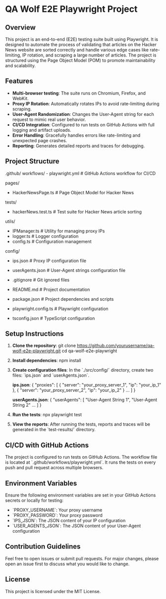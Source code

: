# QA Wolf E2E Playwright Project

## Overview

This project is an end-to-end (E2E) testing suite built using Playwright. It is designed to automate the process of validating that articles on the Hacker News website are sorted correctly and handle various edge cases like rate-limiting, IP rotation, and scraping a large number of articles. The project is structured using the Page Object Model (POM) to promote maintainability and scalability.

## Features

- **Multi-browser testing**: The suite runs on Chromium, Firefox, and WebKit.
- **Proxy IP Rotation**: Automatically rotates IPs to avoid rate-limiting during scraping.
- **User-Agent Randomization**: Changes the User-Agent string for each request to mimic real user behavior.
- **CI/CD Integration**: Configured to run tests on GitHub Actions with full logging and artifact uploads.
- **Error Handling**: Gracefully handles errors like rate-limiting and unexpected page crashes.
- **Reporting**: Generates detailed reports and traces for debugging.

## Project Structure

.github/
workflows/ - playwright.yml # GitHub Actions workflow for CI/CD

pages/

- HackerNewsPage.ts # Page Object Model for Hacker News

tests/

- hackerNews.test.ts # Test suite for Hacker News article sorting

utils/

- IPManager.ts # Utility for managing proxy IPs
- logger.ts # Logger configuration
- config.ts # Configuration management

config/

- ips.json # Proxy IP configuration file
- userAgents.json # User-Agent strings configuration file

- .gitignore # Git ignored files
- README.md # Project documentation
- package.json # Project dependencies and scripts
- playwright.config.ts # Playwright configuration
- tsconfig.json # TypeScript configuration

## Setup Instructions

1. **Clone the repository**:
   git clone https://github.com/yourusername/qa-wolf-e2e-playwright.git
   cd qa-wolf-e2e-playwright

2. **Install dependencies**:
   npm install

3. **Create configuration files**:
   In the \`./src/config/\` directory, create two files: \`ips.json\` and \`userAgents.json\`.

   **ips.json**:
   {
   "proxies": [
   { "server": "your_proxy_server_1", "ip": "your_ip_1" },
   { "server": "your_proxy_server_2", "ip": "your_ip_2" }
   ...
   ]
   }

   **userAgents.json**:
   {
   "userAgents": [
   "User-Agent String 1",
   "User-Agent String 2"
   ...
   ]
   }

4. **Run the tests**:
   npx playwright test

5. **View the reports**:
   After running the tests, reports and traces will be generated in the \`test-results/\` directory.

## CI/CD with GitHub Actions

The project is configured to run tests on GitHub Actions. The workflow file is located at \`.github/workflows/playwright.yml\`. It runs the tests on every push and pull request across multiple browsers.

## Environment Variables

Ensure the following environment variables are set in your GitHub Actions secrets or locally for testing:

- \`PROXY_USERNAME\`: Your proxy username
- \`PROXY_PASSWORD\`: Your proxy password
- \`IPS_JSON\`: The JSON content of your IP configuration
- \`USER_AGENTS_JSON\`: The JSON content of your User-Agent configuration

## Contribution Guidelines

Feel free to open issues or submit pull requests. For major changes, please open an issue first to discuss what you would like to change.

## License

This project is licensed under the MIT License.
